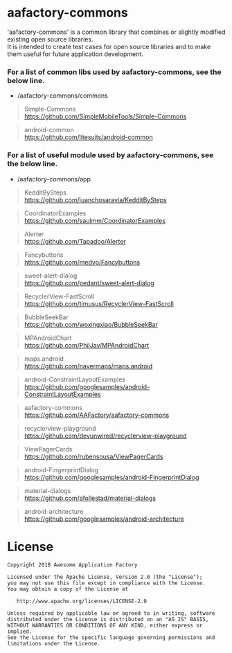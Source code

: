 # aafactory-commons 
'aafactory-commons' is a common library that combines or slightly modified existing open source libraries.  
It is intended to create test cases for open source libraries and to make them useful for future application development.  

### For a list of common libs used by aafactory-commons, see the below line.  
* /aafactory-commons/commons
>Simple-Commons  
 https://github.com/SimpleMobileTools/Simple-Commons  
  
>android-common  
 https://github.com/litesuits/android-common
 
### For a list of useful module used by aafactory-commons, see the below line.   
* /aafactory-commons/app
>KedditBySteps  
 https://github.com/juanchosaravia/KedditBySteps

>CoordinatorExamples  
 https://github.com/saulmm/CoordinatorExamples

>Alerter  
 https://github.com/Tapadoo/Alerter 

>Fancybuttons  
 https://github.com/medyo/Fancybuttons
 
>sweet-alert-dialog  
 https://github.com/pedant/sweet-alert-dialog
 
>RecyclerView-FastScroll  
 https://github.com/timusus/RecyclerView-FastScroll
 
>BubbleSeekBar  
 https://github.com/woxingxiao/BubbleSeekBar

>MPAndroidChart  
 https://github.com/PhilJay/MPAndroidChart  

>maps.android  
 https://github.com/navermaps/maps.android    
 
>android-ConstraintLayoutExamples  
 https://github.com/googlesamples/android-ConstraintLayoutExamples
 
>aafactory-commons  
 https://github.com/AAFactory/aafactory-commons
 
>recyclerview-playground  
 https://github.com/devunwired/recyclerview-playground
 
>ViewPagerCards   
 https://github.com/rubensousa/ViewPagerCards
 
>android-FingerprintDialog   
 https://github.com/googlesamples/android-FingerprintDialog 
 
>material-dialogs   
 https://github.com/afollestad/material-dialogs 

>android-architecture  
 https://github.com/googlesamples/android-architecture
 

# License
```
Copyright 2018 Awesome Application Factory

Licensed under the Apache License, Version 2.0 (the "License");
you may not use this file except in compliance with the License.
You may obtain a copy of the License at

   http://www.apache.org/licenses/LICENSE-2.0

Unless required by applicable law or agreed to in writing, software
distributed under the License is distributed on an "AS IS" BASIS,
WITHOUT WARRANTIES OR CONDITIONS OF ANY KIND, either express or implied.
See the License for the specific language governing permissions and
limitations under the License.
```
